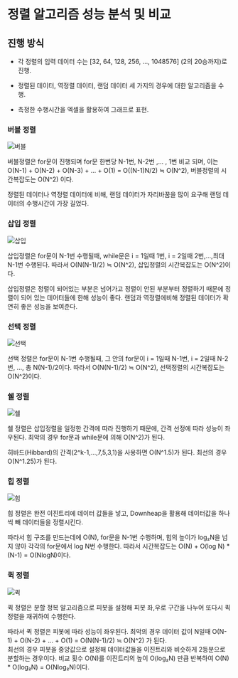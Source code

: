 # **정렬 알고리즘 성능 분석 및 비교**
## **진행 방식**
- 각 정렬의 입력 데이터 수는 [32, 64, 128, 256, ..., 1048576] (2의 20승까지)로 진행.  

- 정렬된 데이터, 역정렬 데이터, 랜덤 데이터 세 가지의 경우에 대한 알고리즘을 수행.  

- 측정한 수행시간을 엑셀을 활용하여 그래프로 표현.

### **버블 정렬**  

![버블](https://user-images.githubusercontent.com/101345032/166897149-56ae801a-174f-4695-8a0d-49df937114b7.PNG)  

버블정렬은 for문이 진행되며 for문 한번당 N-1번, N-2번 ,... , 1번 비교 되며, 이는O(N-1) + O(N-2) + O(N-3) + ... + O(1) = O((N-1)N/2) ≒ O(N^2), 버블정렬의 시간복잡도는 O(N^2) 이다.  

정렬된 데이터나 역정렬 데이터에 비해, 랜덤 데이터가 자리바꿈을 많이 요구해 랜덤 데이터의 수행시간이 가장 길었다.

### **삽입 정렬**
![삽입](https://user-images.githubusercontent.com/101345032/166897158-02853859-acd9-4f30-8006-2e6cd670b47a.PNG) 

삽입정렬은 for문이 N-1번 수행될때, while문은 i = 1일때 1번, i = 2일때 2번,...,최대 N-1번 수행된다. 따라서 O(N(N-1)/2) ≒ O(N^2), 삽입정렬의 시간복잡도는 O(N^2)이다.   

삽입정렬은 정렬이 되어있는 부분은 넘어가고 정렬이 안된 부분부터 정렬하기 때문에 정렬이 되어 있는 데어터들에 한해 성능이 좋다. 랜덤과 역정렬에비해 정렬된 데이터가 확연히 좋은 성능을 보여준다.

### **선택 정렬**
![선택](https://user-images.githubusercontent.com/101345032/166897160-2ea7ed84-6e76-4c47-a234-a30b9364dff8.PNG)

선택 정렬은 for문이 N-1번 수행될때, 그 안의 for문이 i = 1일때 N-1번, i = 2일때 N-2번, ..., 총 N(N-1)/2이다. 따라서  O(N(N-1)/2) ≒ O(N^2), 선택정렬의 시간복잡도는 O(N^2)이다.

### **쉘 정렬**
![쉘](https://user-images.githubusercontent.com/101345032/166897162-b1630b29-4dad-41e6-b4ef-ebedc2a38fda.PNG)

쉘 정렬은 삽입정렬을 일정한 간격에 따라 진행하기 때문에, 간격 선정에 따라 성능이 좌우된다. 최악의 경우 for문과 while문에 의해 O(N^2)가 된다. 

히바드(Hibbard)의 간격(2^k-1,...,7,5,3,1)을 사용하면 O(N^1.5)가 된다. 최선의 경우 O(N^1.25)가 된다.

### **힙 정렬**
![힙](https://user-images.githubusercontent.com/101345032/166897165-f5fc71a5-54b6-42a8-99cc-53ad93a2429b.PNG)

힙 정렬은 완전 이진트리에 데이터 값들을 넣고, Downheap을 활용해 데이터값을 하나씩 빼 데이터들을 정렬시킨다.  

따라서 힙 구조를 만드는데에 O(N), for문을 N-1번 수행하며, 힙의 높이가 log₂N을 넘지 않아 각각의 for문에서 log N번 수행한다. 따라서 시간복잡도는 O(N) + O(log N) * (N-1) = O(NlogN)이다.

### **퀵 정렬**
![퀵](https://user-images.githubusercontent.com/101345032/166905456-1675e676-b7fd-4f91-9661-fb21901e9de6.PNG)

퀵 정렬은 분할 정복 알고리즘으로 피봇을 설정해 피봇 좌,우로 구간을 나누어 또다시 퀵정렬을 재귀하여 수행한다.

따라서 퀵 정렬은 피봇에 따라 성능이 좌우된다. 최악의 경우 데이터 값이 N일때 O(N-1) + O(N-2) + ... + O(1) = O(N(N-1)/2) ≒ O(N^2) 가 된다.  
최선의 경우 피봇을 중앙값으로 설정해 데이터값들을 이진트리와 비슷하게 2등분으로 분할하는 경우이다. 비교 횟수 O(N)를 이진트리의 높이 O(log₂N) 만큼 반복하여 O(N) * O(log₂N) = O(Nlog₂N)이다.